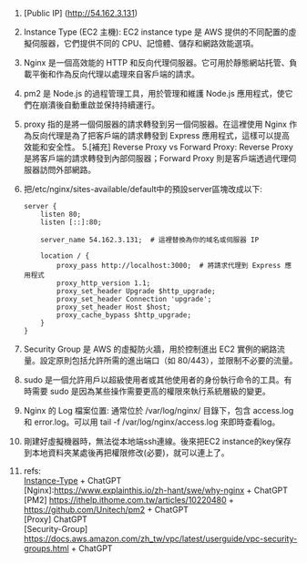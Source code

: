 1. [Public IP] (http://54.162.3.131)

2. Instance Type (EC2 主機): EC2 instance type 是 AWS 提供的不同配置的虛擬伺服器，它們提供不同的 CPU、記憶體、儲存和網路效能選項。
3. Nginx 是一個高效能的 HTTP 和反向代理伺服器。它可用於靜態網站托管、負載平衡和作為反向代理以處理來自客戶端的請求。
4. pm2 是 Node.js 的過程管理工具，用於管理和維護 Node.js 應用程式，使它們在崩潰後自動重啟並保持持續運行。
5. proxy 指的是將一個伺服器的請求轉發到另一個伺服器。在這裡使用 Nginx 作為反向代理是為了把客戶端的請求轉發到 Express 應用程式，這樣可以提高效能和安全性。
5.[補充] Reverse Proxy vs Forward Proxy: Reverse Proxy 是將客戶端的請求轉發到內部伺服器；Forward Proxy 則是客戶端透過代理伺服器訪問外部網路。
6. 把/etc/nginx/sites-available/default中的預設server區塊改成以下: 
    ``` nginx
    server {
        listen 80;
        listen [::]:80;

        server_name 54.162.3.131;  # 這裡替換為你的域名或伺服器 IP

        location / {
            proxy_pass http://localhost:3000;  # 將請求代理到 Express 應用程式
            proxy_http_version 1.1;
            proxy_set_header Upgrade $http_upgrade;
            proxy_set_header Connection 'upgrade';
            proxy_set_header Host $host;
            proxy_cache_bypass $http_upgrade;
        }
    } 
    ```
7. Security Group 是 AWS 的虛擬防火牆，用於控制進出 EC2 實例的網路流量。設定原則包括允許所需的進出端口（如 80/443），並限制不必要的流量。
8. sudo 是一個允許用戶以超級使用者或其他使用者的身份執行命令的工具。有時需要 sudo 是因為某些操作需要更高的權限來執行系統層級的變更。
9. Nginx 的 Log 檔案位置: 通常位於 /var/log/nginx/ 目錄下，包含 access.log 和 error.log。可以用 tail -f /var/log/nginx/access.log 來即時查看log。
10. 剛建好虛擬機器時，無法從本地端ssh連線。後來把EC2 instance的key保存到本地資料夾某處後再把權限修改(必要)，就可以連上了。
11. refs: <br>
[Instance-Type](https://www.youtube.com/watch?v=iHX-jtKIVNA) + ChatGPT<br>
[Nginx]:https://www.explainthis.io/zh-hant/swe/why-nginx + ChatGPT<br>
[PM2] https://ithelp.ithome.com.tw/articles/10220480 + https://github.com/Unitech/pm2 + ChatGPT<br>
[Proxy] ChatGPT<br>
[Security-Group] https://docs.aws.amazon.com/zh_tw/vpc/latest/userguide/vpc-security-groups.html + ChatGPT